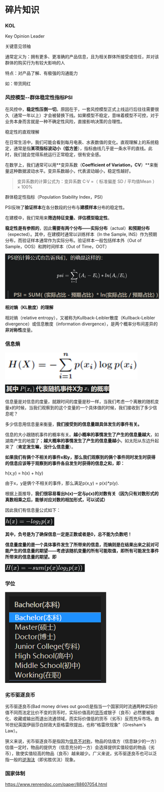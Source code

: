# 碎片知识

### KOL

Key Opinion Leader

关键意见领袖

通常定义为：拥有更多、更准确的产品信息，且为相关群体所接受或信任，并对该群体的购买行为有较大影响的人

特点：对产品了解、有极强的沟通能力

如：带货网红

### 风控模型--群体稳定性指标PSI

在风控中，**稳定性压倒一切**。原因在于，一套风控模型正式上线运行后往往需要很久（通常一年以上）才会被替换下线。如果模型不稳定，意味着模型不可控，对于业务本身而言就是一种不确定性风险，直接影响决策的合理性。



稳定性的直观理解

在日常生活中，我们可能会看到每月电表、水表数值的变化。直观理解上的系统稳定，通常是指**某项指标波动小（低方差**），指标曲线几乎是一条水平的直线。此时，我们就会觉得系统运行正常稳定，很有安全感。

在数学上，我们通常可以用**变异系数（**Coefficient of Variation，CV**）**来衡量这种数据波动水平。变异系数越小，代表波动越小，稳定性越好。

> 变异系数的计算公式为：变异系数 C·V =（ 标准偏差 SD / 平均值Mean ）× 100%



群体稳定性指标（Population Stability Index，PSI）

PSI反映了**验证样本**在各分数段的分布与**建模样本**分布的稳定性。

在建模中，我们常用来**筛选特征变量、评估模型稳定性**。



**稳定性是有参照的**，因此**需要有两个分布——实际分布**（actual）**和预期分布**（expected）。其中，在建模时通常以训练样本（In the Sample, INS）作为预期分布，而验证样本通常作为实际分布。验证样本一般包括样本外（Out of Sample，OOS）和跨时间样本（Out of Time，OOT）

![image-20211025191235745](_images/碎片知识.assets/image-20211025191235745.png)



**相对熵（KL散度）的理解**

相对熵（relative entropy），又被称为Kullback-Leibler散度（Kullback-Leibler divergence）或信息散度（information divergence），是两个概率分布间差异的**非对称性**度量。



### 信息熵

![image-20211025191758273](_images/碎片知识.assets/image-20211025191758273.png)

![image-20211025191825591](_images/碎片知识.assets/image-20211025191825591.png)

信息量是对信息的度量，就跟时间的度量是秒一样，当我们考虑一个离散的随机变量x的时候，当我们观察到的这个变量的一个具体值的时候，我们接收到了多少信息呢？

多少信息用信息量来衡量，**我们接受到的信息量跟具体发生的事件有关。**

信息的大小跟随机事件的概率有关。**越小概率的事情发生了产生的信息量越大**，如湖南产生的地震了；**越大概率的事情发生了产生的信息量越小**，如太阳从东边升起来了（**肯定发生嘛，没什么信息量**）。



**如果我们有俩个不相关的事件x和y，那么我们观察到的俩个事件同时发生时获得的信息应该等于观察到的事件各自发生时获得的信息之和，即：**

h(x,y) = h(x) + h(y)

由于x，y是俩个不相关的事件，那么满足p(x,y) = p(x)*p(y).

根据上面推导，**我们很容易看出h(x)一定与p(x)的对数有关（因为只有对数形式的真数相乘之后，能够对应对数的相加形式，可以试试）**

因此我们有信息量公式如下：

![image-20211025192119091](_images/碎片知识.assets/image-20211025192119091.png)

**其中，负号是为了确保信息一定是正数或者是0，总不能为负数吧！**

**信息量度量的是一个具体事件发生了所带来的信息，而熵则是在结果出来之前对可能产生的信息量的期望——考虑该随机变量的所有可能取值，即所有可能发生事件所带来的信息量的期望。即**

![image-20211025192226710](_images/碎片知识.assets/image-20211025192226710.png)







### 学位

![image-20211128162440918](_images/碎片知识.assets/image-20211128162440918.png)

### 劣币驱逐良币

劣币驱逐良币(Bad money drives out good)是指当一个国家同时流通两种实际价值不同而法定比价不变的货币时，实际价值高的[货币](https://baike.baidu.com/item/货币/85299)或银子（良币）必然要被熔化、收藏或输出而退出流通领域，而实际价值低的货币（劣币）反而充斥市场。由16世纪英国伊丽莎白财政大臣格雷欣提出，也称“格雷欣现象”（Gresham's Law）。

狭义来说，劣币驱逐良币是指因为[信息不对称](https://baike.baidu.com/item/信息不对称/759797)，物品的估值方（信息缺少的一方）估值一定时，物品的提供方（信息充分的一方）会选择提供实值较低的物品（劣币），致使实值较高的物品（良币）越来越少。广义来说，劣币驱逐良币也可以泛指一般的[逆淘汰](https://baike.baidu.com/item/逆淘汰/7449530)（即劣胜优汰）现象。



### 国家体制

https://www.renrendoc.com/paper/88607054.html











